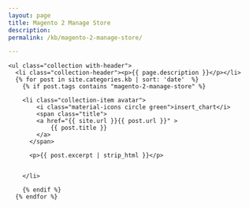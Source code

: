 ```yaml
---
layout: page
title: Magento 2 Manage Store
description: 
permalink: /kb/magento-2-manage-store/

---
```





<div class="row">

	<ul class="collection with-header">
      <li class="collection-header"><p>{{ page.description }}</p></li>
      {% for post in site.categories.kb | sort: 'date'  %}
        {% if post.tags contains "magento-2-manage-store" %}

        <li class="collection-item avatar">
        	<i class="material-icons circle green">insert_chart</i>
        	<span class="title">
          	<a href="{{ site.url }}{{ post.url }}" >
    	        {{ post.title }}
            </a>
          </span>

          <p>{{ post.excerpt | strip_html }}</p>

          
        </li>

        {% endif %}
      {% endfor %}

  </ul>


</div>
